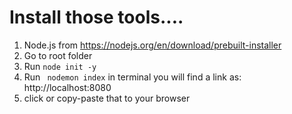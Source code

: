 # Install those tools....
1. Node.js from https://nodejs.org/en/download/prebuilt-installer
2. Go to root folder
3. Run ```node init -y```
4. Run ``` nodemon index```
in terminal you will find a link as: http://localhost:8080
5. click or copy-paste that to your browser
